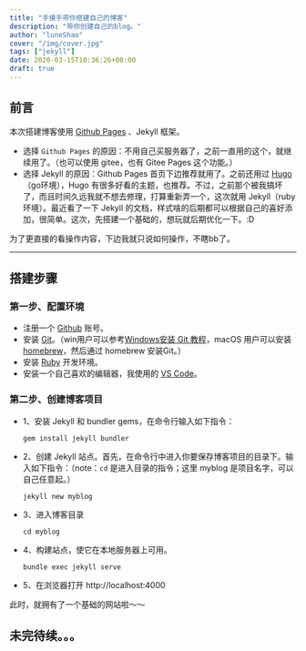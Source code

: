 ```yaml
---
title: "手摸手带你搭建自己的博客"
description: "带你创建自己的blog。"
author: "luneShao"
cover: "/img/cover.jpg"
tags: ["jekyll"]
date: 2020-03-15T10:36:26+08:00
draft: true
---
```


<!-- # 手摸手带你搭建自己的博客 -->
## 前言

本次搭建博客使用 [Github Pages](https://pages.github.com/) 、Jekyll 框架。

- 选择 `Github Pages` 的原因：不用自己买服务器了，之前一直用的这个，就继续用了。（也可以使用 gitee，也有 Gitee Pages 这个功能。）
- 选择 Jekyll 的原因：Github Pages 首页下边推荐就用了。之前还用过 [Hugo](https://www.gohugo.org/)（go环境），Hugo 有很多好看的主题，也推荐。不过，之前那个被我搞坏了，而且时间久远我就不想去修理，打算重新弄一个，这次就用 Jekyll（ruby环境）。最近看了一下 Jekyll 的文档，样式啥的后期都可以根据自己的喜好添加，很简单。这次，先搭建一个基础的，想玩就后期优化一下。:D

为了更直接的看操作内容，下边我就只说如何操作，不瞎bb了。

---
## 搭建步骤

### 第一步、配置环境

- 注册一个 [Github](https://github.com/join?source=header-home) 账号。
- 安装 [Git](https://git-scm.com/downloads)。（win用户可以参考[Windows安装 Git 教程](https://www.jianshu.com/p/414ccd423efc)，macOS 用户可以安装 [homebrew](https://brew.sh/index_zh-cn)，然后通过 homebrew 安装Git。）
- 安装 [Ruby](https://jekyllrb.com/docs/installation/) 开发环境。
- 安装一个自己喜欢的编辑器，我使用的 [VS Code](https://code.visualstudio.com/Download)。

### 第二步、创建博客项目
- 1、安装 Jekyll 和 bundler gems，在命令行输入如下指令：
  ```
  gem install jekyll bundler
  ```

- 2、创建 Jekyll 站点。首先，在命令行中进入你要保存博客项目的目录下。输入如下指令：（note：`cd` 是进入目录的指令；这里 myblog 是项目名字，可以自己任意起。）
  ```
  jekyll new myblog
  ```
- 3、进入博客目录
  ```
  cd myblog
  ```
- 4、构建站点，使它在本地服务器上可用。
  ```
  bundle exec jekyll serve
  ```
- 5、在浏览器打开 http://localhost:4000

此时，就拥有了一个基础的网站啦～～
## 未完待续。。。